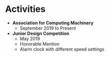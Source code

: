 # Activities
- **Association for Computing Machinery**
    - September 2019 to Present
- **Junior Design Competition**
    - May 2019
    - Honorable Mention 
    - Alarm clock with different speed settings